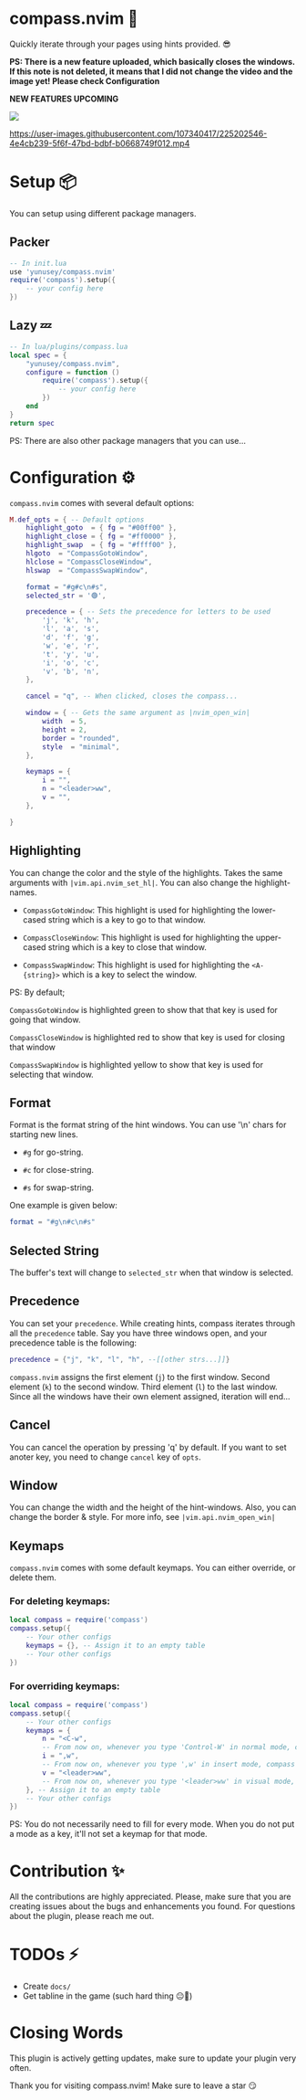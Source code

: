 # compass.nvim 🧭
Quickly iterate through your pages using hints provided. 😎

**PS: There is a new feature uploaded, which basically closes the windows. If this note is not deleted, it means that I did not change the video and the image yet! Please check Configuration**

**NEW FEATURES UPCOMING**

![](https://user-images.githubusercontent.com/107340417/225203822-956b351c-5c3e-492e-b22d-4b1f226d969a.png)

https://user-images.githubusercontent.com/107340417/225202546-4e4cb239-5f6f-47bd-bdbf-b0668749f012.mp4

# Setup 📦
You can setup using different package managers.

## Packer
```lua
-- In init.lua
use 'yunusey/compass.nvim'
require('compass').setup({
  	-- your config here
})
```

## Lazy 💤
```lua
-- In lua/plugins/compass.lua
local spec = {
  	"yunusey/compass.nvim",
  	configure = function ()
    	require('compass').setup({
      		-- your config here
    	})
  	end
}
return spec 
```

PS: There are also other package managers that you can use...

# Configuration ⚙️
`compass.nvim` comes with several default options:
```lua
M.def_opts = { -- Default options
	highlight_goto  = { fg = "#00ff00" },
	highlight_close = { fg = "#ff0000" },
	highlight_swap  = { fg = "#ffff00" },
	hlgoto  = "CompassGotoWindow",
	hlclose = "CompassCloseWindow",
	hlswap  = "CompassSwapWindow",

	format = "#g#c\n#s",
	selected_str = '🟢',

	precedence = { -- Sets the precedence for letters to be used
		'j', 'k', 'h',
		'l', 'a', 's',
		'd', 'f', 'g',
		'w', 'e', 'r',
		't', 'y', 'u',
		'i', 'o', 'c',
		'v', 'b', 'n',
	},

	cancel = "q", -- When clicked, closes the compass...

	window = { -- Gets the same argument as |nvim_open_win|
		width  = 5,
		height = 2,
		border = "rounded",
		style  = "minimal",
	},

	keymaps = {
		i = "",
		n = "<leader>ww",
		v = "",
	},

}
```

## Highlighting
You can change the color and the style of the highlights. Takes the same arguments with ```|vim.api.nvim_set_hl|```. You can also change the highlight-names.

* `CompassGotoWindow`: This highlight is used for highlighting the lower-cased string which is a key to go to that window.

* `CompassCloseWindow`: This highlight is used for highlighting the upper-cased string which is a key to close that window.

* `CompassSwapWindow`: This highlight is used for highlighting the `<A-{string}>` which is a key to select the window.

PS: By default;

`CompassGotoWindow` is highlighted green to show that that key is used for going that window.

`CompassCloseWindow` is highlighted red to show that key is used for closing that window

`CompassSwapWindow` is highlighted yellow to show that key is used for selecting that window.

## Format

Format is the format string of the hint windows. You can use '\n' chars for starting new lines.

* `#g` for go-string.

* `#c` for close-string.

* `#s` for swap-string.

One example is given below:

```lua
format = "#g\n#c\n#s"
```

## Selected String
The buffer's text will change to `selected_str` when that window is selected. 

## Precedence
You can set your ```precedence```. While creating hints, compass iterates through all the ```precedence``` table. Say you have three windows open, and your precedence table is the following:
```lua
precedence = {"j", "k", "l", "h", --[[other strs...]]}
```

`compass.nvim` assigns the first element (`j`) to the first window. Second element (`k`) to the second window. Third element (`l`) to the last window. Since all the windows have their own element assigned, iteration will end...
 
## Cancel
You can cancel the operation by pressing 'q' by default. If you want to set anoter key, you need to change `cancel` key of `opts`.

## Window
You can change the width and the height of the hint-windows. Also, you can change the border & style. For more info, see ```|vim.api.nvim_open_win|```

## Keymaps
`compass.nvim` comes with some default keymaps. You can either override, or delete them.

### For deleting keymaps:

```lua
local compass = require('compass')
compass.setup({
	-- Your other configs
	keymaps = {}, -- Assign it to an empty table
	-- Your other configs
})
```

### For overriding keymaps:

```lua
local compass = require('compass')
compass.setup({
	-- Your other configs
	keymaps = {
		n = "<C-w",
		-- From now on, whenever you type 'Control-W' in normal mode, compass will be executed...
		i = ",w",
		-- From now on, whenever you type ',w' in insert mode, compass will be executed
		v = "<leader>ww",
		-- From now on, whenever you type '<leader>ww' in visual mode, compass will be executed
	}, -- Assign it to an empty table
	-- Your other configs
})
```

PS: You do not necessarily need to fill for every mode. When you do not put a mode as a key, it'll not set a keymap for that mode.

# Contribution ✨
All the contributions are highly appreciated. Please, make sure that you are creating issues about the bugs and enhancements you found. For questions about the plugin, please reach me out.

# TODOs ⚡
* Create ```docs/```
* Get tabline in the game (such hard thing 😐🥲)

# Closing Words
This plugin is actively getting updates, make sure to update your plugin very often.

Thank you for visiting compass.nvim! Make sure to leave a star 😏

